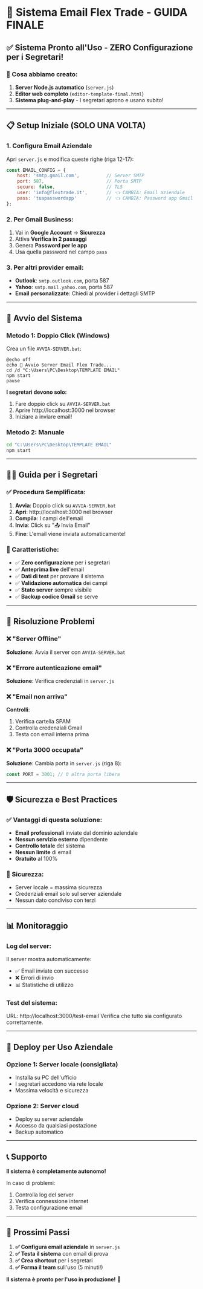 # 🚀 Sistema Email Flex Trade - GUIDA FINALE

## ✅ Sistema Pronto all'Uso - ZERO Configurazione per i Segretari!

### 🎯 Cosa abbiamo creato:

1. **Server Node.js automatico** (`server.js`)
2. **Editor web completo** (`editor-template-final.html`)
3. **Sistema plug-and-play** - I segretari aprono e usano subito!

---

## 📋 Setup Iniziale (SOLO UNA VOLTA)

### 1. Configura Email Aziendale

Apri `server.js` e modifica queste righe (riga 12-17):

```javascript
const EMAIL_CONFIG = {
    host: 'smtp.gmail.com',          // Server SMTP
    port: 587,                       // Porta SMTP
    secure: false,                   // TLS
    user: 'info@flextrade.it',       // 👈 CAMBIA: Email aziendale
    pass: 'tuapasswordapp'           // 👈 CAMBIA: Password app Gmail
};
```

### 2. Per Gmail Business:
1. Vai in **Google Account** → **Sicurezza**
2. Attiva **Verifica in 2 passaggi**
3. Genera **Password per le app**
4. Usa quella password nel campo `pass`

### 3. Per altri provider email:
- **Outlook**: `smtp.outlook.com`, porta 587
- **Yahoo**: `smtp.mail.yahoo.com`, porta 587
- **Email personalizzate**: Chiedi al provider i dettagli SMTP

---

## 🚀 Avvio del Sistema

### Metodo 1: Doppio Click (Windows)

Crea un file `AVVIA-SERVER.bat`:

```batch
@echo off
echo 🚀 Avvio Server Email Flex Trade...
cd /d "C:\Users\PC\Desktop\TEMPLATE EMAIL"
npm start
pause
```

**I segretari devono solo:**
1. Fare doppio click su `AVVIA-SERVER.bat`
2. Aprire http://localhost:3000 nel browser
3. Iniziare a inviare email!

### Metodo 2: Manuale

```bash
cd "C:\Users\PC\Desktop\TEMPLATE EMAIL"
npm start
```

---

## 👨‍💼 Guida per i Segretari

### ✅ Procedura Semplificata:

1. **Avvia**: Doppio click su `AVVIA-SERVER.bat`
2. **Apri**: http://localhost:3000 nel browser
3. **Compila**: I campi dell'email
4. **Invia**: Click su "📤 Invia Email"
5. **Fine**: L'email viene inviata automaticamente!

### 🎯 Caratteristiche:

- ✅ **Zero configurazione** per i segretari
- ✅ **Anteprima live** dell'email
- ✅ **Dati di test** per provare il sistema
- ✅ **Validazione automatica** dei campi
- ✅ **Stato server** sempre visibile
- ✅ **Backup codice Gmail** se serve

---

## 🔧 Risoluzione Problemi

### ❌ "Server Offline"
**Soluzione**: Avvia il server con `AVVIA-SERVER.bat`

### ❌ "Errore autenticazione email"
**Soluzione**: Verifica credenziali in `server.js`

### ❌ "Email non arriva"
**Controlli**:
1. Verifica cartella SPAM
2. Controlla credenziali Gmail
3. Testa con email interna prima

### ❌ "Porta 3000 occupata"
**Soluzione**: Cambia porta in `server.js` (riga 8):
```javascript
const PORT = 3001; // O altra porta libera
```

---

## 🛡️ Sicurezza e Best Practices

### ✅ Vantaggi di questa soluzione:
- **Email professionali** inviate dal dominio aziendale
- **Nessun servizio esterno** dipendente
- **Controllo totale** del sistema
- **Nessun limite** di email
- **Gratuito** al 100%

### 🔐 Sicurezza:
- Server locale = massima sicurezza
- Credenziali email solo sul server aziendale
- Nessun dato condiviso con terzi

---

## 📊 Monitoraggio

### Log del server:
Il server mostra automaticamente:
- ✅ Email inviate con successo
- ❌ Errori di invio
- 📊 Statistiche di utilizzo

### Test del sistema:
URL: http://localhost:3000/test-email
Verifica che tutto sia configurato correttamente.

---

## 🎉 Deploy per Uso Aziendale

### Opzione 1: Server locale (consigliata)
- Installa su PC dell'ufficio
- I segretari accedono via rete locale
- Massima velocità e sicurezza

### Opzione 2: Server cloud
- Deploy su server aziendale
- Accesso da qualsiasi postazione
- Backup automatico

---

## 📞 Supporto

**Il sistema è completamente autonomo!**

In caso di problemi:
1. Controlla log del server
2. Verifica connessione internet
3. Testa configurazione email

---

## 🎯 Prossimi Passi

1. **✅ Configura email aziendale** in `server.js`
2. **✅ Testa il sistema** con email di prova
3. **✅ Crea shortcut** per i segretari
4. **✅ Forma il team** sull'uso (5 minuti!)

**Il sistema è pronto per l'uso in produzione!** 🚀
